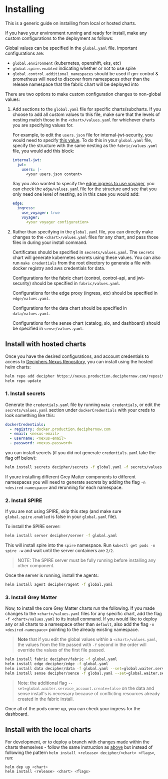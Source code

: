 # Installing

This is a generic guide on installing from local or hosted charts.

If you have your environment running and ready for install, make any custom configurations to the deployment as follows:

Global values can be specified in the `global.yaml` file. Important configurations are:

- `global.environment` (kubernetes, openshift, eks, etc)
- `global.spire.enabled` indicating whether or not to use spire
- `global.control.additional_namespaces` should be used if gm-control & prometheus will need to discover from namespaces other than the release namespace that the fabric chart will be deployed into

There are two options to make custom configuration changes to non-global values:

1. Add sections to the `global.yaml` file for specific charts/subcharts. If you choose to add all custom values to this file, make sure that the levels of nesting match those in the `<chart>/values.yaml` for whichever charts you are specifying values for.

   For example, to edit the `users.json` file for internal-jwt-security, you would need to specify [this value](https://github.com/DecipherNow/helm-charts/blob/79e1cf58d1c615b77a481e4da2d1000f750f898a/fabric/values.yaml#L603). To do this in your `global.yaml` file, specify the structure with the same nesting as the `fabric/values.yaml` file, you would add this block:

   ```yaml
   internal-jwt:
     jwt:
       users: |-
         <your users.json content>
   ```

   Say you also wanted to specify the [edge ingress to use voyager](https://github.com/DecipherNow/helm-charts/blob/79e1cf58d1c615b77a481e4da2d1000f750f898a/edge/values.yaml#L94-L95), you can check the `edge/values.yaml` file for the structure and see that you only need one level of nesting, so in this case you would add:

   ```yaml
   edge:
     ingress:
       use_voyager: true
       voyager:
         <your voyager configuration>
   ```

2. Rather than specifying in the `global.yaml` file, you can directly make changes to the `<chart>/values.yaml` files for any chart, and pass those files in during your install command.

   Certificates should be specified in `secrets/values.yaml`.  The `secrets` chart will generate kubernetes secrets using these values. You can also run `make credentials` from the root directory to  generate a file with docker registry and aws credentials for data.

   Configurations for the fabric chart (control, control-api, and jwt-security) should be specified in `fabric/values.yaml`.

   Configurations for the edge proxy (ingress, etc) should be specified in `edge/values.yaml`.

   Configurations for the data chart should be specified in `data/values.yaml`.

   Configurations for the sense chart (catalog, slo, and dashboard) should be specified in `sense/values.yaml`.

## Install with hosted charts

Once you have the desired configurations, and account credentials to access to [Deciphers Nexus Repository](https://nexus.production.deciphernow.com/#browse/welcome), you can install using the hosted helm charts:

```bash
helm repo add decipher https://nexus.production.deciphernow.com/repository/helm-hosted --username 'YOUR USERNAME' --password 'YOUR PASSWORD'
helm repo update
```

### 1. Install secrets

Generate the `credentials.yaml` file by running `make credentials`, or edit the `secrets/values.yaml` section under `dockerCredentials` with your creds to look something like this:

```yaml
dockerCredentials:
  - registry: docker.production.deciphernow.com
  - email: <nexus-email>
  - username: <nexus-email>
  - password: <nexus-password>
```

you can install secrets (if you did not generate `credentials.yaml` take the flag off below):

```bash
helm install secrets decipher/secrets -f global.yaml -f secrets/values.yaml -f credentials.yaml
```

If youre installing different Grey Matter components to different namespaces you will need to generate secrets by adding the flag `-n <desired-namespace>` and rerunning for each namespace.

### 2. Install SPIRE

If you are not using SPIRE, skip this step (and make sure `global.spire.enabled` is false in your `global.yaml` file).

To install the SPIRE server:

```bash
helm install server decipher/server -f global.yaml
```

This will install spire into the `spire` namespace. Run `kubectl get pods -n spire -w` and wait until the server containers are `2/2`.

> NOTE: The SPIRE server must be fully running before installing any other component.

Once the server is running, install the agents:

```bash
helm install agent decipher/agent -f global.yaml
```

### 3. Install Grey Matter

Now, to install the core Grey Matter charts run the following. If you made changes to the `<chart>/values.yaml` files for any specific chart, add the flag `-f <chart>/values.yaml` to its install command. If you would like to deploy any or all charts to a namespace other than `default`, also add the flag `-n <desired-namespace>` pointing to the already existing namespace.

> **Note** that if you edit the global values *within* a `<chart>/values.yaml`, the values from the file passed with `-f` second in the order will override the values of the first file passed.

```bash
helm install fabric decipher/fabric -f global.yaml
helm install edge decipher/edge -f global.yaml
helm install data decipher/data -f global.yaml --set=global.waiter.service_account.create=false
helm install sense decipher/sence -f global.yaml --set=global.waiter.service_account.create=false
```

> Note: the additional flag `--set=global.waiter.service_account.create=false` on the data and sense install's is necessary because of conflicting resources already created in the fabric install.

Once all of the pods come up, you can check your ingress for the dashboard.

## Install with the local charts

For development, or to deploy a branch with changes made within the charts themselves - follow the same instruction as [above](#install-with-hosted-charts) but instead of following the pattern `helm install <release> decipher/<chart> <flags>`, run:

```bash
helm dep up <chart>
helm install <release> <chart> <flags>
```
